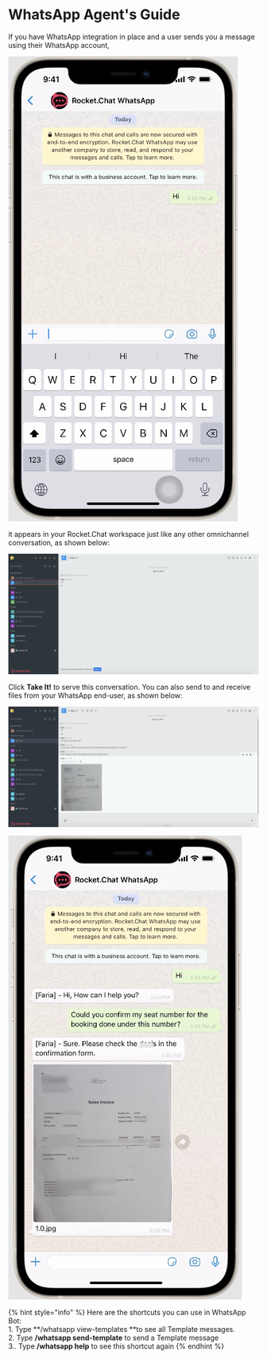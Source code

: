 # WhatsApp Agent's Guide

If you have WhatsApp integration in place and a user sends you a message using their WhatsApp account,

![](<../../../../.gitbook/assets/image (456).png>)

it appears in your Rocket.Chat workspace just like any other omnichannel conversation, as shown below:

![](<../../../../.gitbook/assets/image (442).png>)

 Click **Take It!** to serve this conversation. You can also send to and receive files from your WhatsApp end-user, as shown below:

![](<../../../../.gitbook/assets/image (441).png>)

![](<../../../../.gitbook/assets/image (465).png>)

{% hint style="info" %}
Here are the shortcuts you can use in WhatsApp Bot:\
1\. Type **/whatsapp view-templates **to see all Template messages.\
2\. Type **/whatsapp send-template** to send a Template message\
3.. Type **/whatsapp help** to see this shortcut again
{% endhint %}
